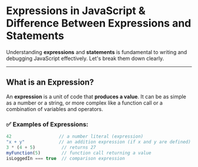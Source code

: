 # Expressions in JavaScript & Difference Between Expressions and Statements

Understanding **expressions** and **statements** is fundamental to writing and debugging JavaScript effectively. Let's break them down clearly.

---

## What is an Expression?

An **expression** is a unit of code that **produces a value**. It can be as simple as a number or a string, or more complex like a function call or a combination of variables and operators.

### ✅ Examples of Expressions:

```javascript
42                  // a number literal (expression)
"x + y"             // an addition expression (if x and y are defined)
3 * (4 + 5)          // returns 27
myFunction(5)        // function call returning a value
isLoggedIn === true  // comparison expression

